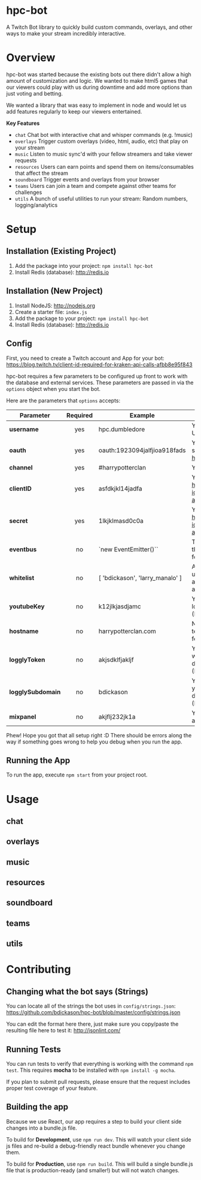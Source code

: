 # hpc-bot
A Twitch Bot library to quickly build custom commands, overlays, and other ways to make your stream incredibly interactive.

# Overview

hpc-bot was started because the existing bots out there didn't allow a high amount of customization and logic. We wanted to make html5 games that our viewers could play with us during downtime and add more options than just voting and betting.

We wanted a library that was easy to implement in node and would let us add features regularly to keep our viewers entertained.

**Key Features**
* `chat` Chat bot with interactive chat and whisper commands (e.g. !music)
* `overlays` Trigger custom overlays (video, html, audio, etc) that play on your stream
* `music` Listen to music sync'd with your fellow streamers and take viewer requests
* `resources` Users can earn points and spend them on items/consumables that affect the stream
* `soundboard` Trigger events and overlays from your browser
* `teams` Users can join a team and compete against other teams for challenges
* `utils` A bunch of useful utilities to run your stream: Random numbers, logging/analytics

# Setup

## Installation (Existing Project)

1. Add the package into your project: `npm install hpc-bot`
1. Install Redis (database): http://redis.io

## Installation (New Project)

1. Install NodeJS: http://nodejs.org
1. Create a starter file: `index.js`
1. Add the package to your project: `npm install hpc-bot`
1. Install Redis (database): http://redis.io

## Config

First, you need to create a Twitch account and App for your bot: https://blog.twitch.tv/client-id-required-for-kraken-api-calls-afbb8e95f843

hpc-bot requires a few parameters to be configured up front to work with the database and external services. These parameters are passed in via the `options` object when you start the bot.

Here are the parameters that `options` accepts:

| Parameter    | Required | Example | Description |
| --------     | :------: | ------- | ----------- |
| **username** | yes  | hpc.dumbledore | Your bot's Twitch Username (required) |
| **oauth**    | yes  | oauth:1923094jalfjioa918fads | Your Twitch oauth hash. see: http://twitchapps.com/tmi/ |
| **channel**  | yes  | #harrypotterclan | Your Twitch chat channel |
| **clientID** | yes  | asfdkjkl14jadfa | Your Twitch app Client ID - https://blog.twitch.tv/client-id-required-for-kraken-api-calls-afbb8e95f843 |
| **secret**   | yes  | 1lkjklmasd0c0a  | Your Twitch app Secret - https://blog.twitch.tv/client-id-required-for-kraken-api-calls-afbb8e95f843 |
| **eventbus** | no   | `new EventEmitter()`` | The eventemitter object that the bot uses to call/listen for events |
| **whitelist** | no  | [ 'bdickason', 'larry_manalo' ] | An array of twitch usernames that have access to the web interface and whitelisted commands |
| **youtubeKey** | no | k12jlkjasdjamc | Your Youtube API key to load music videos (Required for Jukebox)|
| **hostname** | no | harrypotterclan.com | Necessary for testing/deploying the music feature |
| **logglyToken** | no | akjsdklfjakljf | Your Loggly token if you want to log events for debugging purposes (Required for Logging) |
| **logglySubdomain** | no | bdickason | Your Loggly subdomain if you want to log events for debugging purposes (Required for Logging) |
| **mixpanel** | no   | akjflj232jk1a   | Your Mixpanel ID to save analytics |

Phew! Hope you got that all setup right :D There should be errors along the way if something goes wrong to help you debug when you run the app.

## Running the App

To run the app, execute `npm start` from your project root.

# Usage

## chat

## overlays

## music

## resources

## soundboard

## teams

## utils

# Contributing
## Changing what the bot says (Strings)

You can locate all of the strings the bot uses in `config/strings.json`: https://github.com/bdickason/hpc-bot/blob/master/config/strings.json

You can edit the format here there, just make sure you copy/paste the resulting file here to test it: http://jsonlint.com/


## Running Tests

You can run tests to verify that everything is working with the command `npm test`. This requires **mocha** to be installed with `npm install -g mocha`.

If you plan to submit pull requests, please ensure that the request includes proper test coverage of your feature.


## Building the app

Because we use React, our app requires a step to build your client side changes into a bundle.js file.

To build for **Development**, use `npm run dev`. This will watch your client side js files and re-build a debug-friendly react bundle whenever you change them.

To build for **Production**, use `npm run build`. This will build a single bundle.js file that is production-ready (and smaller!) but will not watch changes.
